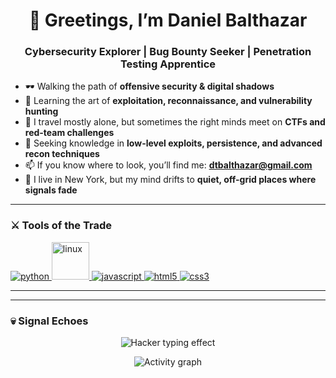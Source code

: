 <h1 align="center">👾 Greetings, I’m Daniel Balthazar</h1>
<h3 align="center">Cybersecurity Explorer | Bug Bounty Seeker | Penetration Testing Apprentice</h3>

- 🕶️ Walking the path of **offensive security & digital shadows**  
- 📡 Learning the art of **exploitation, reconnaissance, and vulnerability hunting**  
- 🧭 I travel mostly alone, but sometimes the right minds meet on **CTFs and red-team challenges**  
- 🔐 Seeking knowledge in **low-level exploits, persistence, and advanced recon techniques**  
- 📫 If you know where to look, you’ll find me: **dtbalthazar@gmail.com**  
- 🌌 I live in New York, but my mind drifts to **quiet, off-grid places where signals fade**  

---

<h3 align="left">⚔️ Tools of the Trade</h3>
<p align="left"> 
  <!-- Python -->
  <a href="https://www.python.org" target="_blank" rel="noreferrer"> 
    <img src="https://img.shields.io/badge/Python-⚡-black?style=for-the-badge&logo=python&logoColor=yellow" alt="python"/> 
  </a> 

  <!-- Linux (animated hacker penguin) -->
  <a href="https://www.linux.org/" target="_blank" rel="noreferrer"> 
    <img src="https://media.giphy.com/media/IdyAQJVN2kVPNUrojM/giphy.gif" alt="linux" width="60" height="60"/> 
  </a> 

  <!-- JavaScript -->
  <a href="https://developer.mozilla.org/en-US/docs/Web/JavaScript" target="_blank" rel="noreferrer"> 
    <img src="https://img.shields.io/badge/JavaScript-☣️-black?style=for-the-badge&logo=javascript&logoColor=green" alt="javascript"/> 
  </a> 

  <!-- HTML -->
  <a href="https://www.w3.org/html/" target="_blank" rel="noreferrer"> 
    <img src="https://img.shields.io/badge/HTML5-🔥-black?style=for-the-badge&logo=html5&logoColor=red" alt="html5"/> 
  </a> 

  <!-- CSS -->
  <a href="https://www.w3schools.com/css/" target="_blank" rel="noreferrer"> 
    <img src="https://img.shields.io/badge/CSS3-🧬-black?style=for-the-badge&logo=css3&logoColor=cyan" alt="css3"/> 
  </a> 
</p>

---

---

<h3 align="left">💀 Signal Echoes</h3>
<p align="center">
  <!-- Typing effect banner -->
  <img src="https://readme-typing-svg.demolab.com?font=Fira+Code&size=24&duration=3000&pause=1000&color=00FF00&center=true&vCenter=true&width=435&lines=Access+Granted...;Scanning+Target...;Exploits+Deployed...;Persistence+Achieved." alt="Hacker typing effect" />
</p>

<p align="center">
  <!-- Hacker-style activity graph -->
  <img src="https://github-readme-activity-graph.vercel.app/graph?username=tru-salomon&theme=chartreuse-dark&hide_border=true" alt="Activity graph"/>
</p>
